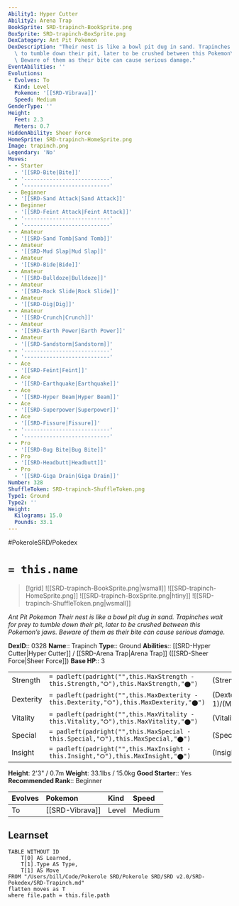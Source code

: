 ```yaml
---
Ability1: Hyper Cutter
Ability2: Arena Trap
BookSprite: SRD-trapinch-BookSprite.png
BoxSprite: SRD-trapinch-BoxSprite.png
DexCategory: Ant Pit Pokemon
DexDescription: "Their nest is like a bowl pit dug in sand. Trapinches wait for prey\
  \ to tumble down their pit, later to be crushed between this Pokemon\u2019s jaws.\
  \ Beware of them as their bite can cause serious damage."
EventAbilities: ''
Evolutions:
- Evolves: To
  Kind: Level
  Pokemon: '[[SRD-Vibrava]]'
  Speed: Medium
GenderType: ''
Height:
  Feet: 2.3
  Meters: 0.7
HiddenAbility: Sheer Force
HomeSprite: SRD-trapinch-HomeSprite.png
Image: trapinch.png
Legendary: 'No'
Moves:
- - Starter
  - '[[SRD-Bite|Bite]]'
- - '---------------------------'
  - '---------------------------'
- - Beginner
  - '[[SRD-Sand Attack|Sand Attack]]'
- - Beginner
  - '[[SRD-Feint Attack|Feint Attack]]'
- - '---------------------------'
  - '---------------------------'
- - Amateur
  - '[[SRD-Sand Tomb|Sand Tomb]]'
- - Amateur
  - '[[SRD-Mud Slap|Mud Slap]]'
- - Amateur
  - '[[SRD-Bide|Bide]]'
- - Amateur
  - '[[SRD-Bulldoze|Bulldoze]]'
- - Amateur
  - '[[SRD-Rock Slide|Rock Slide]]'
- - Amateur
  - '[[SRD-Dig|Dig]]'
- - Amateur
  - '[[SRD-Crunch|Crunch]]'
- - Amateur
  - '[[SRD-Earth Power|Earth Power]]'
- - Amateur
  - '[[SRD-Sandstorm|Sandstorm]]'
- - '---------------------------'
  - '---------------------------'
- - Ace
  - '[[SRD-Feint|Feint]]'
- - Ace
  - '[[SRD-Earthquake|Earthquake]]'
- - Ace
  - '[[SRD-Hyper Beam|Hyper Beam]]'
- - Ace
  - '[[SRD-Superpower|Superpower]]'
- - Ace
  - '[[SRD-Fissure|Fissure]]'
- - '---------------------------'
  - '---------------------------'
- - Pro
  - '[[SRD-Bug Bite|Bug Bite]]'
- - Pro
  - '[[SRD-Headbutt|Headbutt]]'
- - Pro
  - '[[SRD-Giga Drain|Giga Drain]]'
Number: 328
ShuffleToken: SRD-trapinch-ShuffleToken.png
Type1: Ground
Type2: ''
Weight:
  Kilograms: 15.0
  Pounds: 33.1
---
```


#PokeroleSRD/Pokedex

# `= this.name`

> [!grid]
> ![[SRD-trapinch-BookSprite.png|wsmall]]
> ![[SRD-trapinch-HomeSprite.png]]
> ![[SRD-trapinch-BoxSprite.png|htiny]]
> ![[SRD-trapinch-ShuffleToken.png|wsmall]]


*Ant Pit Pokemon*
*Their nest is like a bowl pit dug in sand. Trapinches wait for prey to tumble down their pit, later to be crushed between this Pokemon’s jaws. Beware of them as their bite can cause serious damage.*

**DexID**:: 0328
**Name**:: Trapinch
**Type**:: Ground
**Abilities**:: [[SRD-Hyper Cutter|Hyper Cutter]] / [[SRD-Arena Trap|Arena Trap]] ([[SRD-Sheer Force|Sheer Force]])
**Base HP**:: 3

|           |                                                                                        |                                          |
| --------- | -------------------------------------------------------------------------------------- | ---------------------------------------- |
| Strength  | `= padleft(padright("",this.MaxStrength - this.Strength,"⭘"),this.MaxStrength,"⬤")`    | (Strength::3)/(MaxStrength::6)   |
| Dexterity | `= padleft(padright("",this.MaxDexterity - this.Dexterity,"⭘"),this.MaxDexterity,"⬤")` | (Dexterity:: 1)/(MaxDexterity::2) |
| Vitality  | `= padleft(padright("",this.MaxVitality - this.Vitality,"⭘"),this.MaxVitality,"⬤")`    | (Vitality::2)/(MaxVitality::4)   |
| Special   | `= padleft(padright("",this.MaxSpecial - this.Special,"⭘"),this.MaxSpecial,"⬤")`       | (Special::2)/(MaxSpecial::4)     |
| Insight   | `= padleft(padright("",this.MaxInsight - this.Insight,"⭘"),this.MaxInsight,"⬤")`       | (Insight::2)/(MaxInsight::4)     |

**Height**: 2'3" / 0.7m
**Weight**: 33.1lbs / 15.0kg
**Good Starter**:: Yes
**Recommended Rank**:: Beginner

| Evolves   | Pokemon         | Kind   | Speed   |
|:----------|:----------------|:-------|:--------|
| To        | [[SRD-Vibrava]] | Level  | Medium  |

## Learnset

```dataview
TABLE WITHOUT ID
    T[0] AS Learned,
    T[1].Type AS Type,
    T[1] AS Move
FROM "/Users/bill/Code/Pokerole SRD/Pokerole SRD/SRD v2.0/SRD-Pokedex/SRD-Trapinch.md"
flatten moves as T
where file.path = this.file.path
```
